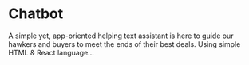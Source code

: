 # Chatbot
A simple yet, app-oriented helping text assistant is here to guide our hawkers and buyers to meet the ends of their best deals. 
Using simple HTML & React language...
